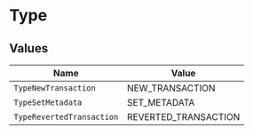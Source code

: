# Type


## Values

| Name                      | Value                     |
| ------------------------- | ------------------------- |
| `TypeNewTransaction`      | NEW_TRANSACTION           |
| `TypeSetMetadata`         | SET_METADATA              |
| `TypeRevertedTransaction` | REVERTED_TRANSACTION      |
